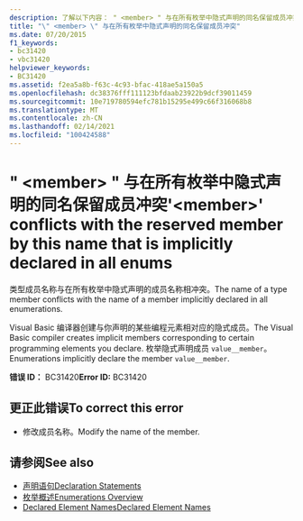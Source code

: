 ```yaml
---
description: 了解以下内容： " <member> " 与在所有枚举中隐式声明的同名保留成员冲突
title: "\" <member> \" 与在所有枚举中隐式声明的同名保留成员冲突"
ms.date: 07/20/2015
f1_keywords:
- bc31420
- vbc31420
helpviewer_keywords:
- BC31420
ms.assetid: f2ea5a8b-f63c-4c93-bfac-418ae5a150a5
ms.openlocfilehash: dc38376fff111123bfdaab23922b9dcf39011459
ms.sourcegitcommit: 10e719780594efc781b15295e499c66f316068b8
ms.translationtype: MT
ms.contentlocale: zh-CN
ms.lasthandoff: 02/14/2021
ms.locfileid: "100424588"
---
```

# <a name="member-conflicts-with-the-reserved-member-by-this-name-that-is-implicitly-declared-in-all-enums"></a><span data-ttu-id="e33b4-103">" \<member> " 与在所有枚举中隐式声明的同名保留成员冲突</span><span class="sxs-lookup"><span data-stu-id="e33b4-103">'\<member>' conflicts with the reserved member by this name that is implicitly declared in all enums</span></span>

<span data-ttu-id="e33b4-104">类型成员名称与在所有枚举中隐式声明的成员名称相冲突。</span><span class="sxs-lookup"><span data-stu-id="e33b4-104">The name of a type member conflicts with the name of a member implicitly declared in all enumerations.</span></span>  
  
 <span data-ttu-id="e33b4-105">Visual Basic 编译器创建与你声明的某些编程元素相对应的隐式成员。</span><span class="sxs-lookup"><span data-stu-id="e33b4-105">The Visual Basic compiler creates implicit members corresponding to certain programming elements you declare.</span></span> <span data-ttu-id="e33b4-106">枚举隐式声明成员 `value__member`。</span><span class="sxs-lookup"><span data-stu-id="e33b4-106">Enumerations implicitly declare the member `value__member`.</span></span>  
  
 <span data-ttu-id="e33b4-107">**错误 ID：** BC31420</span><span class="sxs-lookup"><span data-stu-id="e33b4-107">**Error ID:** BC31420</span></span>  
  
## <a name="to-correct-this-error"></a><span data-ttu-id="e33b4-108">更正此错误</span><span class="sxs-lookup"><span data-stu-id="e33b4-108">To correct this error</span></span>  
  
- <span data-ttu-id="e33b4-109">修改成员名称。</span><span class="sxs-lookup"><span data-stu-id="e33b4-109">Modify the name of the member.</span></span>  
  
## <a name="see-also"></a><span data-ttu-id="e33b4-110">请参阅</span><span class="sxs-lookup"><span data-stu-id="e33b4-110">See also</span></span>

- [<span data-ttu-id="e33b4-111">声明语句</span><span class="sxs-lookup"><span data-stu-id="e33b4-111">Declaration Statements</span></span>](../programming-guide/language-features/statements.md#declaration-statements)
- [<span data-ttu-id="e33b4-112">枚举概述</span><span class="sxs-lookup"><span data-stu-id="e33b4-112">Enumerations Overview</span></span>](../programming-guide/language-features/constants-enums/enumerations-overview.md)
- [<span data-ttu-id="e33b4-113">Declared Element Names</span><span class="sxs-lookup"><span data-stu-id="e33b4-113">Declared Element Names</span></span>](../programming-guide/language-features/declared-elements/declared-element-names.md)

